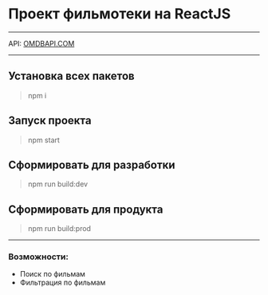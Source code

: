 # Проект фильмотеки на ReactJS
____
API: [OMDBAPI.COM](https://www.omdbapi.com)
____
## Установка всех пакетов
>npm i
## Запуск проекта
>npm start
## Сформировать для разработки
>npm run build:dev
## Сформировать для продукта
>npm run build:prod
___
### Возможности:
- Поиск по фильмам
- Фильтрация по фильмам